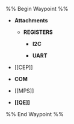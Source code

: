 %% Begin Waypoint %%
- **Attachments**
	- **REGISTERS**
		- **I2C**

		- **UART**

- [[CEP]]
- **COM**

- [[MPS]]
- **[[QE]]**

%% End Waypoint %%
